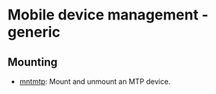 
# Mobile device management - generic

## Mounting

* [mntmtp](mounting/mntmtp): Mount and unmount an MTP device.

